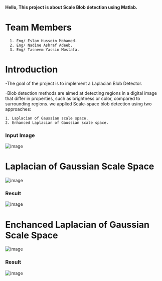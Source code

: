 **Hello, This project is about Scale Blob detection using Matlab.**
# Team Members

      1. Eng/ Eslam Hussein Mohamed.
      2. Eng/ Nadine Ashraf Adeeb.
      3. Eng/ Tasneem Yassin Mostafa.
# Introduction 
-The goal of the project is to implement a Laplacian Blob Detector.

-Blob detection methods are aimed at detecting regions in a digital image that differ in properties, such as brightness or color, compared to surrounding regions.
we applied Scale-space blob detection using two approaches:

    1. Laplacian of Gaussian scale space.
    2. Enhanced Laplacian of Gaussian scale space.
### Input Image
![image](https://user-images.githubusercontent.com/91349300/153707954-b06b4bd5-d447-4666-a716-8ccc9bcf7cb2.png) 
# Laplacian of Gaussian Scale Space
![image](https://user-images.githubusercontent.com/91349300/153707836-3e8564b7-011f-42bb-8fe7-13f7c2e863ff.png)
### **Result**
![image](https://user-images.githubusercontent.com/91349300/153707937-bbfad6f6-2210-49ce-acb8-acfb05abc2f0.png) 
# Enchanced Laplacian of Gaussian Scale Space
![image](https://user-images.githubusercontent.com/91349300/153707894-d856e70d-a175-4e68-922e-6a07d7400a3d.png)
### **Result**
![image](https://user-images.githubusercontent.com/91349300/153708010-c93294bb-1e02-4817-8f98-a2a3e63da8f6.png)



